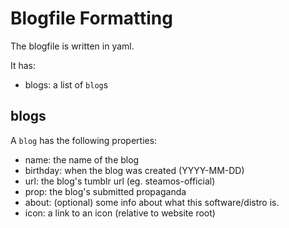 # Blogfile Formatting

The blogfile is written in yaml.

It has:

- blogs: a list of `blog`s

## blogs

A `blog` has the following properties:

- name: the name of the blog
- birthday: when the blog was created (YYYY-MM-DD)
- url: the blog's tumblr url (eg. steamos-official)
- prop: the blog's submitted propaganda
- about: (optional) some info about what this software/distro is.
- icon: a link to an icon (relative to website root)
